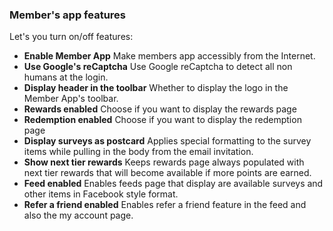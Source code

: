 ### Member's app features

Let's you turn on/off features:

- **Enable Member App** Make members app accessibly from the Internet.
- **Use Google's reCaptcha** Use Google reCaptcha to detect all non humans at the login.
- **Display header in the toolbar** Whether to display the logo in the Member App's toolbar.
- **Rewards enabled** Choose if you want to display the rewards page
- **Redemption enabled** Choose if you want to display the redemption page
- **Display surveys as postcard** Applies special formatting to the survey items while pulling in the body from the email invitation.
- **Show next tier rewards** Keeps rewards page always populated with next tier rewards that will become available if more points are earned.
- **Feed enabled** Enables feeds page that display are available surveys and other items in Facebook style format.
- **Refer a friend enabled** Enables refer a friend feature in the feed and also the my account page.

